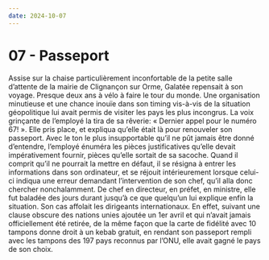 ```yaml
---
date: 2024-10-07
---
```


# 07 - Passeport

Assise sur la chaise particulièrement inconfortable de la petite salle
d’attente de la mairie de Clignançon sur Orme, Galatée repensait à son voyage.
Presque deux ans à vélo à faire le tour du monde. Une organisation minutieuse
et une chance inouïe dans son timing vis-à-vis de la situation géopolitique lui
avait permis de visiter les pays les plus incongrus. La voix grinçante de
l’employé la tira de sa rêverie: « Dernier appel pour le numéro 67! ». Elle
pris place, et expliqua qu’elle était là pour renouveler son passeport. Avec le
ton le plus insupportable qu’il ne pût jamais être donné d’entendre, l’employé
énuméra les pièces justificatives qu’elle devait impérativement fournir, pièces
qu’elle sortait de sa sacoche. Quand il comprit qu’il ne pourrait la mettre en
défaut, il se résigna à entrer les informations dans son ordinateur, et se
réjouit intérieurement lorsque celui-ci indiqua une erreur demandant
l’intervention de son chef, qu’il alla donc chercher nonchalamment. De chef en
directeur, en préfet, en ministre, elle fut baladée des jours durant jusqu’à ce
que quelqu’un lui explique enfin la situation. Son cas affolait les dirigeants
internationaux. En effet, suivant une clause obscure des nations unies ajoutée
un 1er avril et qui n’avait jamais officiellement été retirée, de la même façon
que la carte de fidélité avec 10 tampons donne droit à un kebab gratuit, en
rendant son passeport rempli avec les tampons des 197 pays reconnus par l’ONU,
elle avait gagné le pays de son choix.
